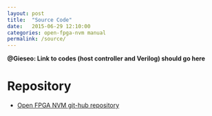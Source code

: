 ```yaml
---
layout: post
title:  "Source Code"
date:   2015-06-29 12:10:00
categories: open-fpga-nvm manual
permalink: /source/
---
```


**@Gieseo: Link to codes (host controller and Verilog) should go here** 

# Repository
* [Open FPGA NVM git-hub repository](https://github.com/open-fpga-nvm)